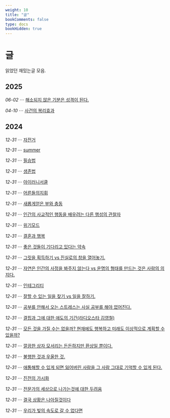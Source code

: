 ```yaml
---
weight: 10
title: "글"
bookComments: false
type: docs
bookHidden: true
---
```


# 글

읽었던 재밌는글 모음.

## 2025

*06-02* ⋯ [해소되지 않은 기분은 성격이 된다.](https://yshghid.github.io/docs/hobby/book/book39/)

*04-10* ⋯ [사건의 복리효과](https://yshghid.github.io/docs/hobby/book/book15/)

## 2024

*12-31* ⋯ [자전거](https://yshghid.github.io/docs/hobby/book/book38/)

*12-31* ⋯ [summer](https://yshghid.github.io/docs/hobby/book/book37/)

*12-31* ⋯ [필승법](https://yshghid.github.io/docs/hobby/book/book36/)

*12-31* ⋯ [생존법](https://yshghid.github.io/docs/hobby/book/book35/)

*12-31* ⋯ [아이러니서클](https://yshghid.github.io/docs/hobby/book/book34/)

*12-31* ⋯ [어른들의지휘](https://yshghid.github.io/docs/hobby/book/book33/)

*12-31* ⋯ [새롭게얻은 부와 충동](https://yshghid.github.io/docs/hobby/book/book32/)

*12-31* ⋯ [인간의 사교적인 행동을 배우려는 다른 행성의 관찰자](https://yshghid.github.io/docs/hobby/book/book31/)

*12-31* ⋯ [위기모드](https://yshghid.github.io/docs/hobby/book/book30/)

*12-31* ⋯ [결혼과 행복](https://yshghid.github.io/docs/hobby/book/book3/)

*12-31* ⋯ [좋은 것들이 기다리고 있다는 약속](https://yshghid.github.io/docs/hobby/book/book29/)

*12-31* ⋯ [그릿을 획득하기 vs 진실로의 창을 열어놓기.](https://yshghid.github.io/docs/hobby/book/book28/)

*12-31* ⋯ [자연은 인간의 사정을 봐주지 않는다 vs 운명의 형태를 만드는 것은 사람의 의지다.](https://yshghid.github.io/docs/hobby/book/book27/)

*12-31* ⋯ [인테그리티](https://yshghid.github.io/docs/hobby/book/book26/)

*12-31* ⋯ [잘할 수 있는 일을 찾기 vs 일을 잘하기.](https://yshghid.github.io/docs/hobby/book/book25/)

*12-31* ⋯ [공부를 안해서 오는 스트레스는 사실 공부를 해야 없어진다.](https://yshghid.github.io/docs/hobby/book/book24/)

*12-31* ⋯ [결핍과 그에 대한 애도의 기간(라디오스타 김영철)](https://yshghid.github.io/docs/hobby/book/book23/)

*12-31* ⋯ [모든 것을 가질 수는 없을까? 현재에도 행복하고 미래도 이상적으로 계획할 수 있을까?](https://yshghid.github.io/docs/hobby/book/book22/)

*12-31* ⋯ [깔끔한 상자 모서리는 든든하지만 환상일 뿐이다.](https://yshghid.github.io/docs/hobby/book/book21/)

*12-31* ⋯ [불행한 것과 우울한 것.](https://yshghid.github.io/docs/hobby/book/book20/)

*12-31* ⋯ [애통해할 수 있게 되면 잃어버린 사람을 그 사람 그대로 기억할 수 있게 된다.](https://yshghid.github.io/docs/hobby/book/book19/)

*12-31* ⋯ [진전의 가시화](https://yshghid.github.io/docs/hobby/book/book18/)

*12-31* ⋯ [전문가의 세상으로 나가는것에 대한 두려움](https://yshghid.github.io/docs/hobby/book/book17/)

*12-31* ⋯ [결국 상황은 나아질것이다](https://yshghid.github.io/docs/hobby/book/book16/)

*12-31* ⋯ [우리가 빛의 속도로 갈 수 없다면](https://yshghid.github.io/docs/hobby/book/book14/)

